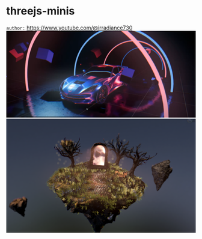 # threejs-minis

`author:` https://www.youtube.com/@irradiance730
![](.README_images/ea7009d0.png)
![](.README_images/b4c3ba94.png)